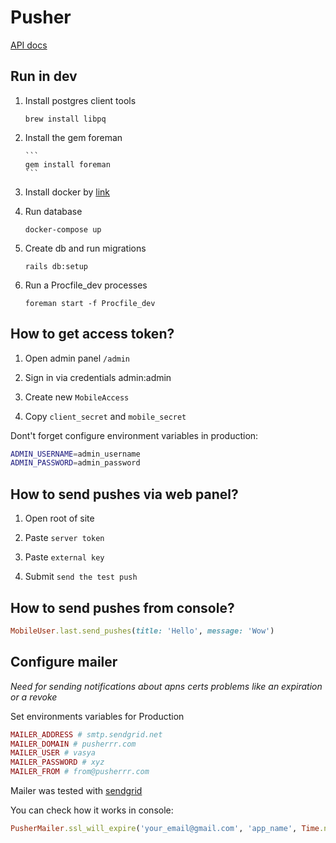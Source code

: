 # Pusher

[API docs](docs/api/API.md)

## Run in dev

1. Install postgres client tools
    ```
    brew install libpq
    ```
    
2. Install the gem foreman
   
       ```
       gem install foreman
       ```

3. Install docker by [link](https://docs.docker.com/docker-for-mac/install/)

4. Run database

    ```
    docker-compose up
    ```

5. Create db and run migrations

    ```
    rails db:setup
    ```
    
6. Run a Procfile_dev processes

    ```
    foreman start -f Procfile_dev
    ```
    
## How to get access token?

1. Open admin panel `/admin`

2. Sign in via credentials admin:admin

3. Create new `MobileAccess`

4. Copy `client_secret` and `mobile_secret`

Dont't forget configure environment variables in production:

```bash
ADMIN_USERNAME=admin_username
ADMIN_PASSWORD=admin_password
```

## How to send pushes via web panel?

1. Open root of site

2. Paste `server token`

3. Paste `external key` 

4. Submit `send the test push`

## How to send pushes from console?

```ruby
MobileUser.last.send_pushes(title: 'Hello', message: 'Wow')
```

## Configure mailer

_Need for sending notifications about apns certs problems
like an expiration or a revoke_

Set environments variables for Production

```ruby
MAILER_ADDRESS # smtp.sendgrid.net
MAILER_DOMAIN # pusherrr.com
MAILER_USER # vasya
MAILER_PASSWORD # xyz
MAILER_FROM # from@pusherrr.com
```

Mailer was tested with [sendgrid](https://app.sendgrid.com/guide/integrate/langs/smtp)

You can check how it works in console:

```ruby
PusherMailer.ssl_will_expire('your_email@gmail.com', 'app_name', Time.now).deliver_now
```